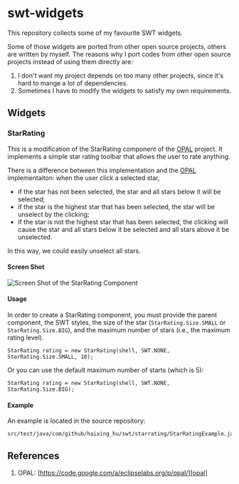 # swt-widgets


This repository collects some of my favourite SWT widgets. 

Some of those widgets are ported from other open source projects, others are written by myself. The reasons why I port codes from other open source projects instead of using them directly are: 

1. I don't want my project depends on too many other projects, since it's hard to mange a lot of dependencies.
2. Sometimes I have to modify the widgets to satisfy my own requirements.


## Widgets

### StarRating

This is a modification of the StarRating component of the [OPAL][opal] project. It implements a simple star rating toolbar that allows the user to rate anything. 

There is a difference between this implementation and the [OPAL][opal] implementaiton: when the user click a selected star, 

- if the star has not been selected, the star and all stars below it will be selected;
- if the star is the highest star that has been selected, the star will be unselect by the clicking; 
- if the star is not the highest star that has been selected, the clicking will cause the star and all stars below it be selected and all stars above it be unselected. 

In this way, we could easily unselect all stars. 

#### Screen Shot

![Screen Shot of the StarRating Component](https://raw.githubusercontent.com/Haixing-Hu/swt-widgets/master/screenshots/StarRatingExample.png)

#### Usage

In order to create a StarRating component, you must provide the parent component, the SWT styles, the size of the star (`StarRating.Size.SMALL` or `StarRating.Size.BIG`), and the maximum number of stars (i.e., the maximum rating level).

	StarRating rating = new StarRating(shell, SWT.NONE, StarRating.Size.SMALL, 10);

Or you can use the default maximum number of starts (which is 5):

	StarRating rating = new StarRating(shell, SWT.NONE, StarRating.Size.BIG);
		 
#### Example

An example is located in the source repository:

	src/test/java/com/github/haixing_hu/swt/starrating/StarRatingExample.java


## References

1. OPAL: [https://code.google.com/a/eclipselabs.org/p/opal/][opal]


[opal]: https://code.google.com/a/eclipselabs.org/p/opal/
